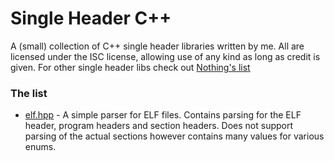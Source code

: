 # Single Header C++

A (small) collection of C++ single header libraries written by me. All are licensed under the ISC license, allowing use of any kind as long as credit is given. For other single header libs check out [Nothing's list](https://github.com/nothings/single_file_libs)

### The list
* [elf.hpp](/elf.hpp) - A simple parser for ELF files. Contains parsing for the ELF header, program headers and section headers. Does not support parsing of the actual sections however contains many values for various enums.
